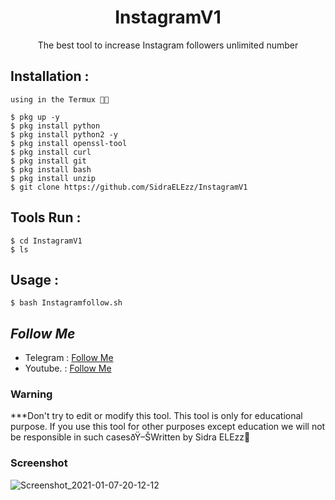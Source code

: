 <h1 align="center">InstagramV1</h1>
<p align="center">The best tool to increase Instagram followers unlimited number</p>




## Installation :
```
using in the Termux 

$ pkg up -y
$ pkg install python
$ pkg install python2 -y
$ pkg install openssl-tool
$ pkg install curl 
$ pkg install git
$ pkg install bash
$ pkg install unzip
$ git clone https://github.com/SidraELEzz/InstagramV1
```

## Tools Run :
```
$ cd InstagramV1
$ ls
```

## Usage :
```
$ bash Instagramfollow.sh
```
## ***Follow Me***
* Telegram : [Follow Me](https://t.me/TT_RQ)
* Youtube. : [Follow Me](https://youtube.com/channel/UCzFviFYCOJI4IwhdVOQTqIw)

### Warning


***Don't try to edit or modify this tool. This tool is only for educational purpose. If you use this tool for other purposes except education we will not be responsible
 in such casesðŸ–ŠWritten by Sidra ELEzz

### Screenshot
![Screenshot_2021-01-07-20-12-12](https://raw.githubusercontent.com/SidraELEzz/InstagramV1/main/Screenshot_2021-01-07-20-12-12.png)
